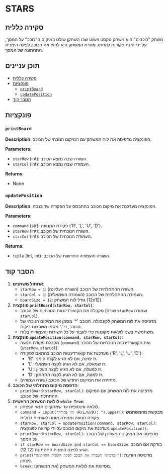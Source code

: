 # STARS

## סקירה כללית

משחק "כוכבים" הוא משחק טקסט פשוט שבו השחקן שולט במיקום ה"כוכב" על המסך, על ידי הזנת פקודות להזזתו. מטרת המשחק היא להזיז את הכוכב לפינה הימנית התחתונה של המסך.

## תוכן עניינים

- [סקירה כללית](#סקירה-כללית)
- [פונקציות](#פונקציות)
    - [`printBoard`](#printboard)
    - [`updatePosition`](#updateposition)
- [הסבר קוד](#הסבר-קוד)

## פונקציות

### `printBoard`

**Description**:
הפונקציה מדפיסה את לוח המשחק עם המיקום הנוכחי של הכוכב.

**Parameters**:
- `starRow` (int): השורה שבה נמצא הכוכב.
- `starCol` (int): העמודה שבה נמצא הכוכב.

**Returns**:
- None

### `updatePosition`

**Description**:
הפונקציה מעדכנת את מיקום הכוכב בהתבסס על הפקודה שהוכנסה.

**Parameters**:
- `command` (str): פקודת התנועה ('R', 'L', 'U', 'D').
- `starRow` (int): השורה הנוכחית של הכוכב.
- `starCol` (int): העמודה הנוכחית של הכוכב.

**Returns**:
- `tuple` (int, int): השורה והעמודה החדשות של הכוכב.

## הסבר קוד

1.  **אתחול משתנים**:
    -   `starRow = 1`: השורה ההתחלתית של הכוכב (השורה העליונה).
    -   `starCol = 1`: העמודה ההתחלתית של הכוכב (העמודה השמאלית).
    -   `boardSize = 12`: גודל לוח המשחק (12x12).
2.  **פונקציה `printBoard(starRow, starCol)`**:
    -  מקבלת את הקואורדינטות הנוכחיות של הכוכב (שורה `starRow` ועמודה `starCol`).
    -  מדפיסה את לוח המשחק לקונסולה. הכוכב '*' מסמן את המיקום הנוכחי של הכוכב, ו-'.' מסמן משבצות ריקות.
    -  משתמשת בשני לולאות מקוננות כדי לעבור על כל השורות והעמודות בלוח.
3.  **פונקציה `updatePosition(command, starRow, starCol)`**:
    -  מקבלת פקודת תנועה (`command`) ואת הקואורדינטות הנוכחיות של הכוכב (`starRow`, `starCol`).
    -  מעדכנת את קואורדינטות הכוכב בהתאם לפקודה ('R', 'L', 'U', 'D'):
        -  'R': זז ימינה, אם לא הגיע לקצה הימני.
        -  'L': זז שמאלה, אם לא הגיע לקצה השמאלי.
        -  'U': זז למעלה, אם לא הגיע לקצה העליון.
        -  'D': זז למטה, אם לא הגיע לקצה התחתון.
    -  מחזירה את המיקום החדש של הכוכב (שורה ועמודה).
4.  **הדפסת מיקום התחלתי של הכוכב**:
    -   `printBoard(starRow, starCol)`: מדפיסה את לוח המשחק עם המיקום ההתחלתי של הכוכב.
5.  **לולאת המשחק הראשית `while True`**:
    -  לולאה אינסופית עד שמתקיים תנאי הניצחון.
    -  `command = input("הזן פקודה (R/L/U/D): ").upper()`: מבקשת מהמשתמש פקודת תנועה וממירה אותה לאותיות גדולות.
    -  `starRow, starCol = updatePosition(command, starRow, starCol)`: מעדכנת את מיקום הכוכב על ידי קריאה לפונקציה `updatePosition()`.
    -   `printBoard(starRow, starCol)`: מדפיסה את המיקום המעודכן של הכוכב על המסך.
    -  `if starRow == boardSize and starCol == boardSize`: בודקת אם הכוכב הגיע לפינה הימנית התחתונה (12,12).
    -   `print("ברכות! העברת את הכוכב לפינה הימנית התחתונה!")`: מדפיסה הודעת ניצחון.
    -   `break`: מסיימת את לולאת המשחק (את המשחק).
